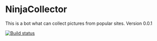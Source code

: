 # NinjaCollector

This is a bot what can collect pictures from popular sites. 
Version 0.0.1

[![Build status](https://github.com/purehaTime/NinjaCollector/actions/workflows/build-plan.yml/badge.svg?branch=master)](https://github.com/purehaTime/NinjaCollector/actions/workflows/build-plan.yml)
